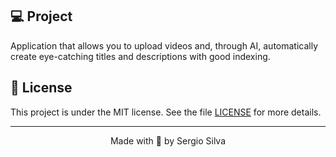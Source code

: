## 💻 Project

Application that allows you to upload videos and, through AI, automatically create eye-catching titles and descriptions with good indexing.

## 📝 License

This project is under the MIT license. See the file [LICENSE](https://opensource.org/license/mit/) for more details.

---

<p align="center">
  Made with 💜 by Sergio Silva
</p>
